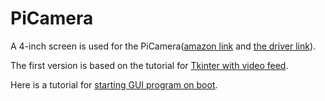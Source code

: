 # PiCamera


 A 4-inch screen is used for the PiCamera([amazon link](https://www.amazon.com/gp/product/B07XBVF1C9/ref=ppx_yo_dt_b_search_asin_title?ie=UTF8&psc=1) and [the driver link](http://www.lcdwiki.com/4inch_HDMI_Display-C)).

 The first version is based on the tutorial for [Tkinter with video feed](https://www.pyimagesearch.com/2016/05/30/displaying-a-video-feed-with-opencv-and-tkinter/).

 Here is a tutorial for [starting GUI program on boot](https://medium.com/@arslion/starting-python-gui-program-on-raspberry-pi-startup-56fb4e451cc1).
